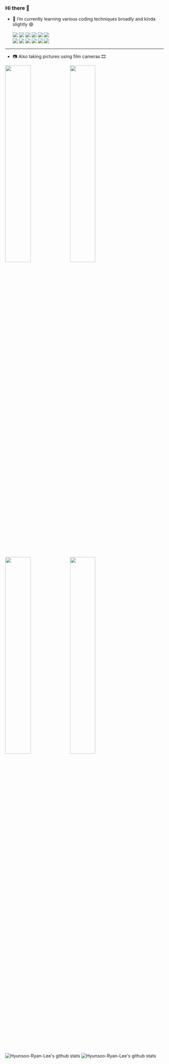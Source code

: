 ### Hi there 👋
- 🌱 I’m currently learning various coding techniques broadly and kinda slightly 😄<br><br>
 <img src="https://img.shields.io/badge/Oracle DB-F80000?style=flat-square&logo=Oracle&logoColor=white"/></a>
 <img src="https://img.shields.io/badge/Python-3776AB?style=flat-square&logo=Python&logoColor=white"/> </a>
 <img src="https://img.shields.io/badge/Flask-000000?style=flat-square&logo=Flask&logoColor=white"/></a>
 <img src="https://img.shields.io/badge/JavaScript-F7DF1E?style=flat-square&logo=JavaScript&logoColor=white"/></a>
 <img src="https://img.shields.io/badge/Selenium-43B02A?style=flat-square&logo=Selenium&logoColor=white"/></a>
 <img src="https://img.shields.io/badge/BeatifulSoup-59666C?style=flat-square&logo=&logoColor=white"/></a><br>
 <img src="https://img.shields.io/badge/pandas-150458?style=flat-square&logo=pandas&logoColor=white"/></a>
 <img src="https://img.shields.io/badge/MySQL DB-4479A1?style=flat-square&logo=MySQL&logoColor=white"/></a>
 <img src="https://img.shields.io/badge/Elasticsearch-005571?style=flat-square&logo=Elasticsearch&logoColor=white"/></a>
 <img src="https://img.shields.io/badge/Kibana-005571?style=flat-square&logo=Kibana&logoColor=white"/></a>
 <img src="https://img.shields.io/badge/Logstash-005571?style=flat-square&logo=Logstash&logoColor=white"/></a>
 <img src="https://img.shields.io/badge/Filebeat-005571?style=flat-square&logo=&logoColor=white"/></a>
 <hr>

- 📷 Also taking pictures using film cameras 🎞️

<img src = https://user-images.githubusercontent.com/83285291/119671736-f755a100-be74-11eb-91e2-bd4b9dcda69c.jpg width="40%" height="40%"> <img src = https://user-images.githubusercontent.com/83285291/119674169-ee65cf00-be76-11eb-9fe8-7f294c069664.jpg width="40%" height="40%">
<img src = https://user-images.githubusercontent.com/83285291/119677481-bad87400-be79-11eb-9588-4070b0cf3f22.jpg width="40%" height="40%"> <img src = https://user-images.githubusercontent.com/83285291/119677465-b744ed00-be79-11eb-8668-6e0eaaf3c485.jpg width="40%" height="40%">




![Hyunsoo-Ryan-Lee's github stats](https://github-readme-stats.vercel.app/api?username=Hyunsoo-Ryan-Lee&show_icons=true)
![Hyunsoo-Ryan-Lee's github stats](https://github-readme-stats.vercel.app/api/top-langs/?username=Hyunsoo-Ryan-Lee&show_icons=true&hide_border=true&title_color=004386&icon_color=004386&layout=compact)
<!--
**Hyunsoo-Ryan-Lee/Hyunsoo-Ryan-Lee** is a ✨ _special_ ✨ repository because its `README.md` (this file) appears on your GitHub profile.

Here are some ideas to get you started:

- 🔭 I’m currently working on ...
- 🌱 I’m currently learning ...
- 👯 I’m looking to collaborate on ...
- 🤔 I’m looking for help with ...
- 💬 Ask me about ...
- 📫 How to reach me: ...
- 😄 Pronouns: ...
- ⚡ Fun fact: ...
-->
